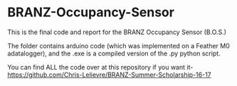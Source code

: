 # BRANZ-Occupancy-Sensor
This is the final code and report for the BRANZ Occupancy Sensor (B.O.S.)

The folder contains arduino code (which was implemented on a Feather M0 adatalogger), and the .exe is a compiled version of the .py python script.

You can find ALL the code over at this repository if you want it- https://github.com/Chris-Lelievre/BRANZ-Summer-Scholarship-16-17
